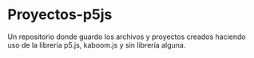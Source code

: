 # Proyectos-p5js
Un repositorio donde guardo los archivos y proyectos creados haciendo uso de la librería p5.js, kaboom.js y sin librería alguna.
